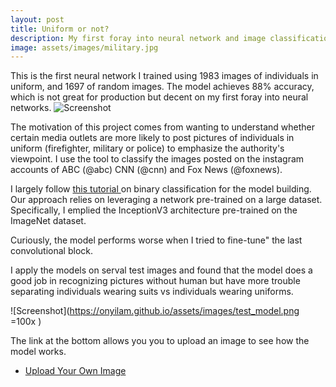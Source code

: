 ```yaml
---
layout: post
title: Uniform or not? 
description: My first foray into neural network and image classification 
image: assets/images/military.jpg
---
```


This is the first neural network I trained using 1983 images of individuals in uniform, and 1697 of random images. The model achieves 88% accuracy, which is not great for production but decent on my first foray into neural networks. 
![Screenshot](https://onyilam.github.io/assets/images/model_performance.png)

The motivation of this project comes from wanting to understand whether certain media outlets are more likely to post pictures of individuals in uniform (firefighter, military or police) to emphasize the authority's viewpoint. I use the tool to classify the images posted on the instagram accounts of ABC (@abc) CNN (@cnn) and  Fox News (@foxnews). 

I largely follow  <a href = "https://blog.keras.io/building-powerful-image-classification-models-using-very-little-data.html">this tutorial </a> on binary classification for the model building. Our approach relies on leveraging a network pre-trained on a large dataset. Specifically, I emplied the  InceptionV3 architecture
pre-trained on the ImageNet dataset. 


Curiously, the model performs worse when I tried to fine-tune" the last convolutional block. 

I apply the models on serval test images and found that the model does a good job in recognizing pictures without human but have more trouble separating individuals wearing suits vs individuals wearing uniforms.


![Screenshot](https://onyilam.github.io/assets/images/test_model.png =100x )


The link at the bottom allows you  you to upload an image to see how the model works.

<ul class="actions">
					<li><a href="https://onyilam.github.io/upload_image.html" class="button">Upload Your Own Image</a></li>
			</ul>

